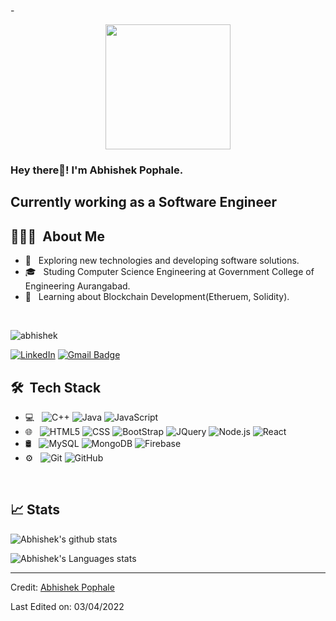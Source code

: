 -<p align="center">
  <img src="https://github.com/thompsonemerson/thompsonemerson/raw/master/cover-thompson.png" height="200"/>
</p>

<h3> Hey there👋! I'm Abhishek Pophale.</h2>
<h2> Currently working as a Software Engineer </h2>

## 👨🏻‍💻 &nbsp;About Me 

- 🤔 &nbsp; Exploring new technologies and developing software solutions.
- 🎓 &nbsp; Studing Computer Science Engineering at Government College of Engineering Aurangabad.
- 💼 &nbsp; Learning about Blockchain Development(Etheruem, Solidity).

<br>
<p align="left"> <img src="https://komarev.com/ghpvc/?username=abhi-04&label=Profile%20views&color=0e75b6&style=flat" alt="abhishek" /> </p>

[![LinkedIn](https://img.shields.io/badge/-abhishek%20pophale-blue?style=plastic&logo=linkedin&logoColor=white&link=https://www.linkedin.com/in/abhishek-pophale/)](https://www.linkedin.com/in/abhishek-pophale/)
[![Gmail Badge](https://img.shields.io/badge/-abhisheklpophale123@gmail.com-c14438?style=flat-square&logo=Gmail&logoColor=white&link=mailto:abhisheklpophale123@gmail.com)](mailto:abhisheklpophale123@gmail.com)


## 🛠 &nbsp;Tech Stack

- 💻 &nbsp;
  ![C++](https://img.shields.io/badge/-C++-333333?style=flat&logo=C%2B%2B&logoColor=00599C)
  ![Java](https://img.shields.io/badge/-Java-333333?style=flat&logo=Java&logoColor=007396)
  ![JavaScript](https://img.shields.io/badge/-JavaScript-333333?style=flat&logo=javascript)
- 🌐 &nbsp;
  ![HTML5](https://img.shields.io/badge/-HTML5-333333?style=flat&logo=HTML5)
  ![CSS](https://img.shields.io/badge/-CSS-333333?style=flat&logo=CSS3&logoColor=1572B6)
  ![BootStrap](https://img.shields.io/badge/-BootStrap-333333?style=flat&logo=bootstrap&logoColor=1572B6)
  ![JQuery](https://img.shields.io/badge/-JQuery-333333?style=flat&logo=jquery)
  ![Node.js](https://img.shields.io/badge/-Node.js-333333?style=flat&logo=node.js)
  ![React](https://img.shields.io/badge/-React-333333?style=flat&logo=react)
- 🛢 &nbsp;
  ![MySQL](https://img.shields.io/badge/-MySQL-333333?style=flat&logo=mysql)
  ![MongoDB](https://img.shields.io/badge/-MongoDB-333333?style=flat&logo=mongodb)
  ![Firebase](https://img.shields.io/badge/-Firebase-333333?style=flat&logo=firebase)
- ⚙️ &nbsp;
  ![Git](https://img.shields.io/badge/-Git-333333?style=flat&logo=git)
  ![GitHub](https://img.shields.io/badge/-GitHub-333333?style=flat&logo=github)
  

<br/>

## 📈 Stats

![Abhishek's github stats](https://github-readme-stats.vercel.app/api?username=abhi-04&hide=["issues"]&show_icons=true&line_height=30)

![Abhishek's Languages stats](https://github-readme-stats.vercel.app/api/top-langs/?username=abhi-04&theme=buefy&layout=compact&langs_count=10)

----
Credit: [Abhishek Pophale](https://github.com/abhi-04)

Last Edited on: 03/04/2022
